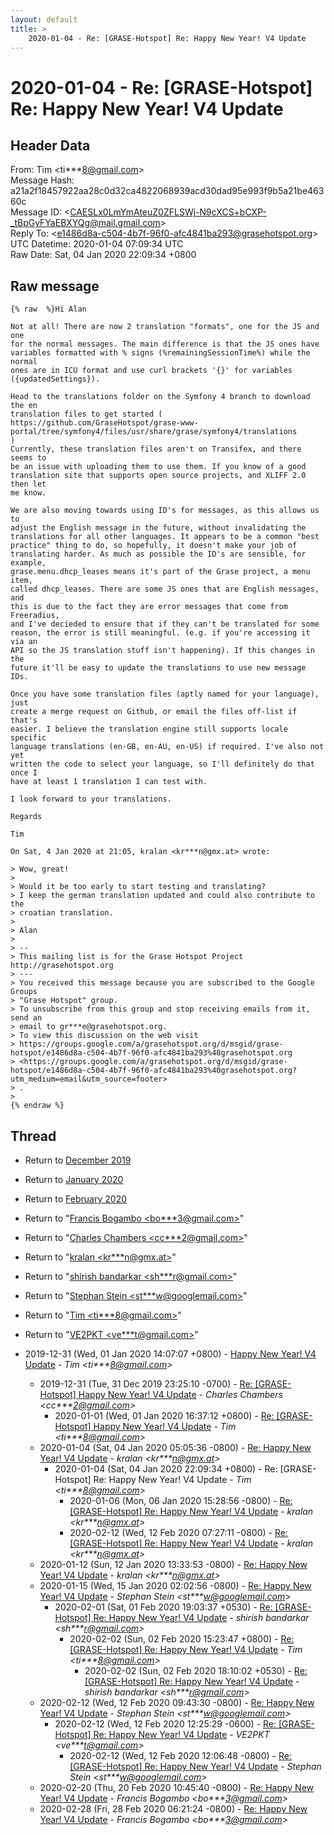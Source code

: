 ```yaml
---
layout: default
title: >
    2020-01-04 - Re: [GRASE-Hotspot] Re: Happy New Year! V4 Update
---
```


# 2020-01-04 - Re: [GRASE-Hotspot] Re: Happy New Year! V4 Update

## Header Data

From: Tim \<ti***8@gmail.com\><br>
Message Hash: a21a2f18457922aa28c0d32ca4822068939acd30dad95e993f9b5a21be46360c<br>
Message ID: \<CAESLx0LmYmAteuZ0ZFLSWj-N9cXCS+bCXP-_tBpGyFYaEBXYQg@mail.gmail.com\><br>
Reply To: \<e1486d8a-c504-4b7f-96f0-afc4841ba293@grasehotspot.org\><br>
UTC Datetime: 2020-01-04 07:09:34 UTC<br>
Raw Date: Sat, 04 Jan 2020 22:09:34 +0800<br>

## Raw message

```
{% raw  %}Hi Alan

Not at all! There are now 2 translation "formats", one for the JS and one
for the normal messages. The main difference is that the JS ones have
variables formatted with % signs (%remainingSessionTime%) while the normal
ones are in ICU format and use curl brackets '{}' for variables
({updatedSettings}).

Head to the translations folder on the Symfony 4 branch to download the en
translation files to get started (
https://github.com/GraseHotspot/grase-www-portal/tree/symfony4/files/usr/share/grase/symfony4/translations
)
Currently, these translation files aren't on Transifex, and there seems to
be an issue with uploading them to use them. If you know of a good
translation site that supports open source projects, and XLIFF 2.0 then let
me know.

We are also moving towards using ID's for messages, as this allows us to
adjust the English message in the future, without invalidating the
translations for all other languages. It appears to be a common "best
practice" thing to do, so hopefully, it doesn't make your job of
translating harder. As much as possible the ID's are sensible, for example,
grase.menu.dhcp_leases means it's part of the Grase project, a menu item,
called dhcp_leases. There are some JS ones that are English messages, and
this is due to the fact they are error messages that come from Freeradius,
and I've decieded to ensure that if they can't be translated for some
reason, the error is still meaningful. (e.g. if you're accessing it via an
API so the JS translation stuff isn't happening). If this changes in the
future it'll be easy to update the translations to use new message IDs.

Once you have some translation files (aptly named for your language), just
create a merge request on Github, or email the files off-list if that's
easier. I believe the translation engine still supports locale specific
language translations (en-GB, en-AU, en-US) if required. I've also not yet
written the code to select your language, so I'll definitely do that once I
have at least 1 translation I can test with.

I look forward to your translations.

Regards

Tim

On Sat, 4 Jan 2020 at 21:05, kralan <kr***n@gmx.at> wrote:

> Wow, great!
>
> Would it be too early to start testing and translating?
> I keep the german translation updated and could also contribute to the
> croatian translation.
>
> Alan
>
> --
> This mailing list is for the Grase Hotspot Project http://grasehotspot.org
> ---
> You received this message because you are subscribed to the Google Groups
> "Grase Hotspot" group.
> To unsubscribe from this group and stop receiving emails from it, send an
> email to gr***e@grasehotspot.org.
> To view this discussion on the web visit
> https://groups.google.com/a/grasehotspot.org/d/msgid/grase-hotspot/e1486d8a-c504-4b7f-96f0-afc4841ba293%40grasehotspot.org
> <https://groups.google.com/a/grasehotspot.org/d/msgid/grase-hotspot/e1486d8a-c504-4b7f-96f0-afc4841ba293%40grasehotspot.org?utm_medium=email&utm_source=footer>
> .
>
{% endraw %}
```

## Thread

+ Return to [December 2019](/archive/2019/12)
+ Return to [January 2020](/archive/2020/01)
+ Return to [February 2020](/archive/2020/02)

+ Return to "[Francis Bogambo <bo***3<span>@</span>gmail.com>](/authors/bo___3_at_gmail_com)"
+ Return to "[Charles Chambers <cc***2<span>@</span>gmail.com>](/authors/cc___2_at_gmail_com)"
+ Return to "[kralan <kr***n<span>@</span>gmx.at>](/authors/kr___n_at_gmx_at)"
+ Return to "[shirish bandarkar <sh***r<span>@</span>gmail.com>](/authors/sh___r_at_gmail_com)"
+ Return to "[Stephan Stein <st***w<span>@</span>googlemail.com>](/authors/st___w_at_googlemail_com)"
+ Return to "[Tim <ti***8<span>@</span>gmail.com>](/authors/ti___8_at_gmail_com)"
+ Return to "[VE2PKT <ve***t<span>@</span>gmail.com>](/authors/ve___t_at_gmail_com)"

+ 2019-12-31 (Wed, 01 Jan 2020 14:07:07 +0800) - [Happy New Year! V4 Update](/archive/2019/12/73d5893de79a2e0765121f0cd19bdb3bd42e7245068e642a50162fca9708d178) - _Tim \<ti***8@gmail.com\>_
  + 2019-12-31 (Tue, 31 Dec 2019 23:25:10 -0700) - [Re: [GRASE-Hotspot] Happy New Year! V4 Update](/archive/2019/12/b8c3a7845c204ee37650243cc7cefe895be3d4625c3693eb2dcbfd3dcb2fe6a8) - _Charles Chambers \<cc***2@gmail.com\>_
    + 2020-01-01 (Wed, 01 Jan 2020 16:37:12 +0800) - [Re: [GRASE-Hotspot] Happy New Year! V4 Update](/archive/2020/01/262520dd3926735c028680d38341b48c8d1ea65db8cc4a3538d5f14cc5a124c3) - _Tim \<ti***8@gmail.com\>_
  + 2020-01-04 (Sat, 04 Jan 2020 05:05:36 -0800) - [Re: Happy New Year! V4 Update](/archive/2020/01/5e8c64365a78281dc60b62319e8b8218e3217789d42d3c0bdfaa2f6e04c08040) - _kralan \<kr***n@gmx.at\>_
    + 2020-01-04 (Sat, 04 Jan 2020 22:09:34 +0800) - Re: [GRASE-Hotspot] Re: Happy New Year! V4 Update - _Tim \<ti***8@gmail.com\>_
      + 2020-01-06 (Mon, 06 Jan 2020 15:28:56 -0800) - [Re: [GRASE-Hotspot] Re: Happy New Year! V4 Update](/archive/2020/01/7c8300589c7011b25a11083018a7ededd71c238cf7a579c0c37ba731ad74fdf4) - _kralan \<kr***n@gmx.at\>_
      + 2020-02-12 (Wed, 12 Feb 2020 07:27:11 -0800) - [Re: [GRASE-Hotspot] Re: Happy New Year! V4 Update](/archive/2020/02/c8594bba0bc670b9cde53f63b357b8ccf3a18f97b214577fe8e63bcfc9c3483d) - _kralan \<kr***n@gmx.at\>_
  + 2020-01-12 (Sun, 12 Jan 2020 13:33:53 -0800) - [Re: Happy New Year! V4 Update](/archive/2020/01/a9b58ea0f32cc4cee46a461148a6252607609ebabb99f619003e21c5c35f91bc) - _kralan \<kr***n@gmx.at\>_
  + 2020-01-15 (Wed, 15 Jan 2020 02:02:56 -0800) - [Re: Happy New Year! V4 Update](/archive/2020/01/65ab8b85a2448c2fc533f93be796fb25d846019376ca2bfa8b7ea5b104b1f43d) - _Stephan Stein \<st***w@googlemail.com\>_
    + 2020-02-01 (Sat, 01 Feb 2020 19:03:37 +0530) - [Re: [GRASE-Hotspot] Re: Happy New Year! V4 Update](/archive/2020/02/902cd4ddafbd979cbe66be559352fc7dac02a52bad6a6358cf5b82909803c7a7) - _shirish bandarkar \<sh***r@gmail.com\>_
      + 2020-02-02 (Sun, 02 Feb 2020 15:23:47 +0800) - [Re: [GRASE-Hotspot] Re: Happy New Year! V4 Update](/archive/2020/02/49b5c69e97dd706170495951c0478da4678b4da9cbdc8d679a55225c006a97b3) - _Tim \<ti***8@gmail.com\>_
        + 2020-02-02 (Sun, 02 Feb 2020 18:10:02 +0530) - [Re: [GRASE-Hotspot] Re: Happy New Year! V4 Update](/archive/2020/02/725a926a76a0ddfd69796fb3e2d8a11e3ab78254c873ae30aa97e1b8a52cabc5) - _shirish bandarkar \<sh***r@gmail.com\>_
  + 2020-02-12 (Wed, 12 Feb 2020 09:43:30 -0800) - [Re: Happy New Year! V4 Update](/archive/2020/02/c6966bd1674e182ec1454b4dac88089c401a84f5ff807fd29998cf326b50c341) - _Stephan Stein \<st***w@googlemail.com\>_
    + 2020-02-12 (Wed, 12 Feb 2020 12:25:29 -0600) - [Re: [GRASE-Hotspot] Re: Happy New Year! V4 Update](/archive/2020/02/75aaafc4cec1e96beb566340ba8379dc0da7d64b6a4ef36a1094891ceccc0142) - _VE2PKT \<ve***t@gmail.com\>_
      + 2020-02-12 (Wed, 12 Feb 2020 12:06:48 -0800) - [Re: [GRASE-Hotspot] Re: Happy New Year! V4 Update](/archive/2020/02/7a3356c2ae268bb6fe6f05fdf4086c00731d099602e8837af40d42b079f8c283) - _Stephan Stein \<st***w@googlemail.com\>_
  + 2020-02-20 (Thu, 20 Feb 2020 10:45:40 -0800) - [Re: Happy New Year! V4 Update](/archive/2020/02/7777e868cb911b5b7639564362be3f2cd290734fdf46711b6977275929733e29) - _Francis Bogambo \<bo***3@gmail.com\>_
  + 2020-02-28 (Fri, 28 Feb 2020 06:21:24 -0800) - [Re: Happy New Year! V4 Update](/archive/2020/02/3ab5312385f34f69c8c0eb1ecc279789a41b2e52dc2c3a374b6f77545b3ec5e4) - _Francis Bogambo \<bo***3@gmail.com\>_

